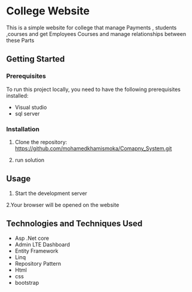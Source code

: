 # College Website

This is a simple website for college that manage Payments , students ,courses and get Employees Courses 
and manage relationships between these Parts

## Getting Started

### Prerequisites

To run this project locally, you need to have the following prerequisites installed:

- Visual studio
- sql server

### Installation

1. Clone the repository: https://github.com/mohamedkhamismoka/Comapny_System.git

2. run solution

## Usage

1. Start the development server


2.Your browser will be opened on the website
## Technologies and Techniques Used

* Asp .Net core
* Admin LTE Dashboard
* Entity Framework 
* Linq 
* Repository Pattern
* Html
* css
* bootstrap



